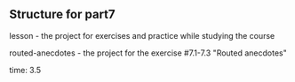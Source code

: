## Structure for part7

lesson - the project for exercises and practice while studying the course

routed-anecdotes - the project for the exercise #7.1-7.3 "Routed anecdotes"

time: 3.5
